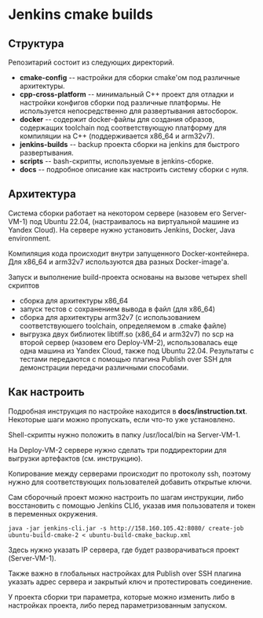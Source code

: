 # Jenkins cmake builds

## Структура 
Репозитарий состоит из следующих директорий.

- **cmake-config**  --  настройки для сборки cmake'ом под различные архитектуры.
- **cpp-cross-platform** -- минимальный C++ проект для отладки и настройки конфигов сборки под различные платформы. Не используется непосредственно для развертывания автосборок.
- **docker** -- содержит docker-файлы для создания образов, содержащих toolchain под соответствующую платформу для компиляции на C++ (поддерживается x86_64 и arm32v7).
- **jenkins-builds** -- backup проекта сборки на jenkins для быстрого развертывания.
- **scripts** -- bash-скрипты, используемые в jenkins-сборке.
- **docs** -- подробное описание как настроить систему сборки с нуля.

## Архитектура

Система сборки работает на некотором сервере (назовем его Server-VM-1) под Ubuntu 22.04, (настраивалось на виртуальной машине из Yandex Cloud). На сервере нужно установить Jenkins, Docker, Java environment. 

Компиляция кода происходит внутри запущенного Docker-контейнера. Для x86_64 и arm32v7 используются два разных Docker-image'a. 

Запуск и выполнение build-проекта основаны на вызове четырех shell скриптов 
 - сборка для архитектуры x86_64
 - запуск тестов с сохранением вывода в файл (для x86_64)
 - сборка для архитектуры arm32v7 (с использованием соответствуюшего toolchain, определяемом в .cmake файле)
 - выгрузка двух библиотек libtiff.so (x86_64 и arm32v7) по scp на второй сервер (назовем его Deploy-VM-2), использовалась еще одна машина из Yandex Cloud, также под Ubuntu 22.04. Результаты с тестами передаются с помощью плагина Publish over SSH для демонстрации передачи различными способами.

## Как настроить

Подробная инструкция по настройке находится в **docs/instruction.txt**. Некоторые шаги можно пропускать, если что-то уже установлено.

Shell-скрипты нужно положить в папку /usr/local/bin на Server-VM-1.

На Deploy-VM-2 сервере нужно сделать три поддиректории для выгрузки артефактов (см. инструкцию).

Копирование между серверами происходит по протоколу ssh, поэтому нужно для соответствующих пользователей добавить открытые ключи.

Сам сборочный проект можно настроить по шагам инструкции, либо восстановить с помощью Jenkins CLIб, указав имя пользователя и токен в переменных окружения.
```
java -jar jenkins-cli.jar -s http://158.160.105.42:8080/ create-job ubuntu-build-cmake-2 < ubuntu-build-cmake_backup.xml
```
Здесь нужно указать IP сервера, где будет разворачиваться проект (Server-VM-1).

Также важно в глобальных настройках для Publish over SSH плагина указать адрес сервера и закрытый ключ и протестировать соединение.

У проекта сборки три параметра, которые можно изменить либо в настройках проекта, либо перед параметризованным запуском.
